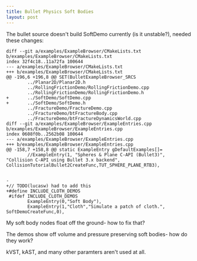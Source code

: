 ```yaml
---
title: Bullet Physics Soft Bodies
layout: post
---
```



The bullet source doesn't build SoftDemo currently (is it unstable?), needed these changes:

```
diff --git a/examples/ExampleBrowser/CMakeLists.txt b/examples/ExampleBrowser/CMakeLists.txt
index 32f4c18..11a72fa 100644
--- a/examples/ExampleBrowser/CMakeLists.txt
+++ b/examples/ExampleBrowser/CMakeLists.txt
@@ -196,6 +196,8 @@ SET(BulletExampleBrowser_SRCS
        ../Planar2D/Planar2D.h
        ../RollingFrictionDemo/RollingFrictionDemo.cpp
        ../RollingFrictionDemo/RollingFrictionDemo.h
+       ../SoftDemo/SoftDemo.cpp
+       ../SoftDemo/SoftDemo.h
        ../FractureDemo/FractureDemo.cpp
        ../FractureDemo/btFractureBody.cpp
        ../FractureDemo/btFractureDynamicsWorld.cpp
diff --git a/examples/ExampleBrowser/ExampleEntries.cpp b/examples/ExampleBrowser/ExampleEntries.cpp
index 0608f0b..2562b08 100644
--- a/examples/ExampleBrowser/ExampleEntries.cpp
+++ b/examples/ExampleBrowser/ExampleEntries.cpp
@@ -158,7 +158,8 @@ static ExampleEntry gDefaultExamples[]=
        //ExampleEntry(1, "Spheres & Plane C-API (Bullet3)", "Collision C-API using Bullet 3.x backend", CollisionTutorialBullet2CreateFunc,TUT_SPHERE_PLANE_RTB3),
 
 
-
+// TODO(lucasw) had to add this
+#define INCLUDE_CLOTH_DEMOS
 #ifdef INCLUDE_CLOTH_DEMOS
        ExampleEntry(0,"Soft Body"),
        ExampleEntry(1,"Cloth","Simulate a patch of cloth.", SoftDemoCreateFunc,0),
```


My soft body nodes float off the ground- how to fix that?


The demos show off volume and pressure preserving soft bodies- how do they work?

kVST, kAST, and many other paramters aren't used at all.
